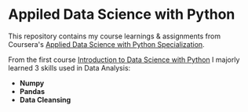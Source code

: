 # Appiled Data Science with Python
This repository contains my course learnings &amp; assignments from Coursera's [Applied Data Science with Python Specialization](https://www.coursera.org/specializations/data-science-python).

From the first course [Introduction to Data Science with Python](https://www.coursera.org/learn/python-data-analysis/) I majorly learned 3 skills used in Data Analysis:
- **Numpy**
- **Pandas**
- **Data Cleansing**
